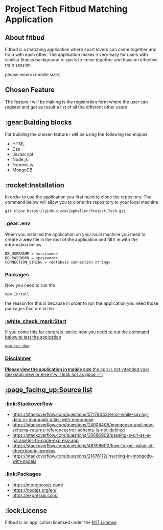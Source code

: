 <h1>Project Tech Fitbud Matching Application</h1>
<h2>About fitbud</h2>
<p>Fitbud is a matching application where sport lovers can come together and train with each other. The application makes it very easy for users with similiar fitness background or goals to come together and have an effective train session</p>
<p>please view in mobile size:)</p>
<h2>Chosen Feature</h2>
<p>The feature i will be making is the registration form where the user can register and get as result a list of all the different other users</p>
<h2>:gear:Building blocks</h2>
<p>For building the chosen feature i will be using the following techniques</p>
<ul>
    <li>HTML</li>
    <li>Css</li>
    <li>Javascript</li>
    <li>Node.js</li>
    <li>Express.js</li>
    <li>MongoDB</li>
</ul>
<h2>:rocket:Installation</h2>
<p>In order to use the application you first need to clone the repository. The command below will allow you to clone the repository to your local machine<p>

```
git clone https://github.com/Zephelion/Project-Tech.git
```

<h3>:gear:.env</h3>
<p>When you installed the application on your local machine you need to create a <strong>.env</strong> file in the root of the application and fill it in with the information below</p>

```
DB_USERNAME = <username>
DB_PASSWORD = <password>
CONNECTION_STRING = <database connection string>

```
<h3>Packages</h3>
<p>Now you need to run the</p>

```
npm install
```

<p>
    the reason for this is because in order to run the application you need those packages that are in the <a href="https://github.com/Zephelion/Project-Tech/blob/master/package.json" target="_blank">
</p>

<h3>:white_check_mark:Start</h3>
<p>If you come this far congrats :smile: now you nedd to run the command below to test the applcation</p>

```
npm run dev
```
<h3>Disclaimer</h3>
<p>
    <strong>Please view the application in mobile size</strong> the app is not intended voor deskstop view or else it will look not as good :-1:
</p>

<h2>:page_facing_up:Source list</h2>
<h3>:link:Stackoverflow</h3>
<ul>
    <li>
        <a href="https://stackoverflow.com/questions/57179043/error-while-saving-data-in-mongodb-atlas-with-mongoose" target="_blank">https://stackoverflow.com/questions/57179043/error-while-saving-data-in-mongodb-atlas-with-mongoose</a>
    </li>
    <li>
        <a href="https://stackoverflow.com/questions/24908405/mongoose-and-new-schema-returns-referenceerror-schema-is-not-defined" target="_blank">https://stackoverflow.com/questions/24908405/mongoose-and-new-schema-returns-referenceerror-schema-is-not-defined</a>
    </li>
    <li>
        <a href="https://stackoverflow.com/questions/30686909/passing-a-url-as-a-parameter-to-node-express-app" target="_blank">https://stackoverflow.com/questions/30686909/passing-a-url-as-a-parameter-to-node-express-app</a>
    </li>
    <li>
        <a href="https://stackoverflow.com/questions/48398600/how-to-get-value-of-checkbox-in-express" target="_blank">https://stackoverflow.com/questions/48398600/how-to-get-value-of-checkbox-in-express</a>
    </li>
    <li>
        <a href="https://stackoverflow.com/questions/21876112/inserting-in-mongodb-with-nodejs" target="_blank">https://stackoverflow.com/questions/21876112/inserting-in-mongodb-with-nodejs</a>
    </li>
</ul>
<h3>:link:Packages</h3>
<ul>
    <li>
        <a href="https://mongoosejs.com/" target="_blank">https://mongoosejs.com/</a>
    </li>
    <li>
        <a href="https://nodejs.org/en/" target="_blank">https://nodejs.org/en/</a>
    </li>
    <li>
        <a href="https://expressjs.com/" target="_blank">https://expressjs.com/</a>
    </li>
</ul>
<h2>:lock:License</h2>
<p>
    Fitbud is an application licensed under the <a href="https://opensource.org/licenses/MIT" target="_blank">MIT License</a>
</p>